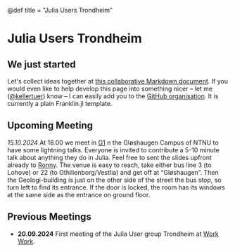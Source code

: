 @def title = "Julia Users Trondheim"

# Julia Users Trondheim

## We just started

Let's collect ideas together at [this collaborative Markdown document](https://md.chaotikum.org/uRl4Oov0RnSrPdbaqfuohw?both). If you would even like to help develop this page into something nicer – let me ([@kellertuer](https://github.com/kellertuer)) know – I can easily add you to the [GitHub organisation](). It is currently a plain Franklin.jl template.

## Upcoming Meeting

*15.10.2024* At 18.00 we meet in [G1](https://link.mazemap.com/EQko3UDJ) n the Gløshaugen Campus of NTNU to have some lightning talks. Everyone is invited to contribute a 5-10 minute talk about anything they do in Julia. Feel free to sent the slides upfront already to [Ronny](https://www.ntnu.edu/employees/ronny.bergmann).
The venue is easy to reach, take either bus line 3 (to Lohove) or 22 (to Othilienborg/Vestlia) and get off at “Gløshaugen”. Then the Geologi-building is just on the other side of the street the bus stop, so turn left to find its entrance. If the door is locked, the room has its windows at the same side as the entrance on ground floor.

## Previous Meetings

* **20.09.2024** First meeting of the Julia User group Trondheim at [Work Work](https://work-work.no).
